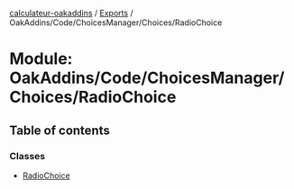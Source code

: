 [calculateur-oakaddins](../README.md) / [Exports](../modules.md) / OakAddins/Code/ChoicesManager/Choices/RadioChoice

# Module: OakAddins/Code/ChoicesManager/Choices/RadioChoice

## Table of contents

### Classes

- [RadioChoice](../classes/oakaddins_code_choicesmanager_choices_radiochoice.radiochoice.md)
